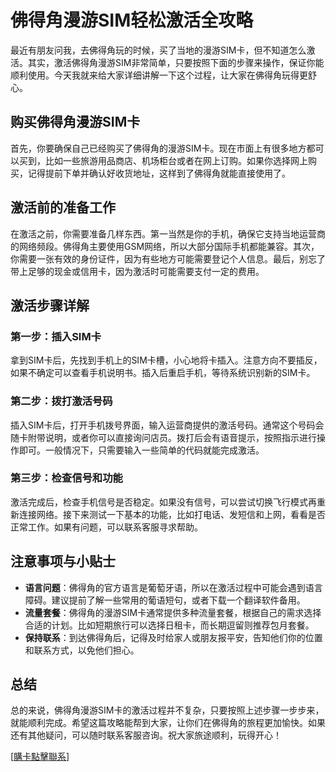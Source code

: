 # 佛得角漫游SIM轻松激活全攻略

最近有朋友问我，去佛得角玩的时候，买了当地的漫游SIM卡，但不知道怎么激活。其实，激活佛得角漫游SIM非常简单，只要按照下面的步骤来操作，保证你能顺利使用。今天我就来给大家详细讲解一下这个过程，让大家在佛得角玩得更舒心。

## 购买佛得角漫游SIM卡

首先，你要确保自己已经购买了佛得角的漫游SIM卡。现在市面上有很多地方都可以买到，比如一些旅游用品商店、机场柜台或者在网上订购。如果你选择网上购买，记得提前下单并确认好收货地址，这样到了佛得角就能直接使用了。

## 激活前的准备工作

在激活之前，你需要准备几样东西。第一当然是你的手机，确保它支持当地运营商的网络频段。佛得角主要使用GSM网络，所以大部分国际手机都能兼容。其次，你需要一张有效的身份证件，因为有些地方可能需要登记个人信息。最后，别忘了带上足够的现金或信用卡，因为激活时可能需要支付一定的费用。

## 激活步骤详解

### 第一步：插入SIM卡

拿到SIM卡后，先找到手机上的SIM卡槽，小心地将卡插入。注意方向不要插反，如果不确定可以查看手机说明书。插入后重启手机，等待系统识别新的SIM卡。

### 第二步：拨打激活号码

插入SIM卡后，打开手机拨号界面，输入运营商提供的激活号码。通常这个号码会随卡附带说明，或者你可以直接询问店员。拨打后会有语音提示，按照指示进行操作即可。一般情况下，只需要输入一些简单的代码就能完成激活。

### 第三步：检查信号和功能

激活完成后，检查手机信号是否稳定。如果没有信号，可以尝试切换飞行模式再重新连接网络。接下来测试一下基本的功能，比如打电话、发短信和上网，看看是否正常工作。如果有问题，可以联系客服寻求帮助。

## 注意事项与小贴士

- **语言问题**：佛得角的官方语言是葡萄牙语，所以在激活过程中可能会遇到语言障碍。建议提前了解一些常用的葡语短句，或者下载一个翻译软件备用。
- **流量套餐**：佛得角的漫游SIM卡通常提供多种流量套餐，根据自己的需求选择合适的计划。比如短期旅行可以选择日租卡，而长期逗留则推荐包月套餐。
- **保持联系**：到达佛得角后，记得及时给家人或朋友报平安，告知他们你的位置和联系方式，以免他们担心。

## 总结

总的来说，佛得角漫游SIM卡的激活过程并不复杂，只要按照上述步骤一步步来，就能顺利完成。希望这篇攻略能帮到大家，让你们在佛得角的旅程更加愉快。如果还有其他疑问，可以随时联系客服咨询。祝大家旅途顺利，玩得开心！

[[購卡點擊聯系](https://t.me/s/esim1088)]